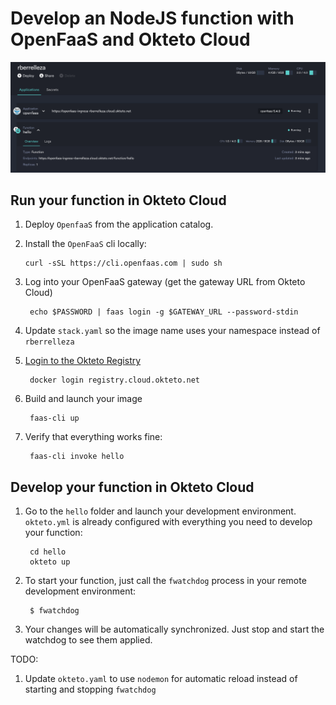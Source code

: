 # Develop an NodeJS function with OpenFaaS and Okteto Cloud

![Develop an NodeJS function with OpenFaaS and Okteto Cloud](screenshot.png)

## Run your function in Okteto Cloud
1. Deploy `OpenfaaS` from the application catalog.

1. Install the `OpenFaaS` cli locally: 

       curl -sSL https://cli.openfaas.com | sudo sh

1. Log into your OpenFaaS gateway (get the gateway URL from Okteto Cloud) 

        echo $PASSWORD | faas login -g $GATEWAY_URL --password-stdin

1. Update `stack.yaml` so the image name uses your namespace instead of `rberrelleza`

1. [Login to the Okteto Registry](https://okteto.com/docs/cloud/registry#authentication) 

        docker login registry.cloud.okteto.net

1. Build and launch your image
  
        faas-cli up 

1. Verify that everything works fine: 

        faas-cli invoke hello


## Develop your function in Okteto Cloud

1. Go to the `hello` folder and launch your development environment. `okteto.yml` is already configured with everything you need to develop your function: 
        
        cd hello
        okteto up

1. To start your function, just call the `fwatchdog` process in your remote development environment: 
      
        $ fwatchdog

1. Your changes will be automatically synchronized. Just stop and start the watchdog to see them applied.


TODO:
1. Update `okteto.yaml` to use `nodemon` for automatic reload instead of starting and stopping `fwatchdog`
